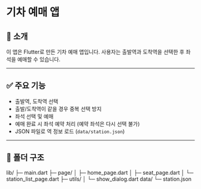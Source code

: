 # 기차 예매 앱

## 📌 소개
이 앱은 Flutter로 만든 기차 예매 앱입니다. 사용자는 출발역과 도착역을 선택한 후 좌석을 예매할 수 있습니다.

---

## ✅ 주요 기능
- 출발역, 도착역 선택
- 출발/도착역이 같을 경우 중복 선택 방지
- 좌석 선택 및 예매
- 예매 완료 시 좌석 예약 처리 (예약 좌석은 다시 선택 불가)
- JSON 파일로 역 정보 로드 (`data/station.json`)

---

## 📁 폴더 구조
lib/
├─ main.dart
├─ page/
│ ├─ home_page.dart
│ ├─ seat_page.dart
│ └─ station_list_page.dart
├─ utils/
│ └─ show_dialog.dart
data/
└─ station.json

